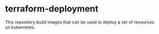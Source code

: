# terraform-deployment

This repository build images that can be used to deploy a set of resources on kubernetes.